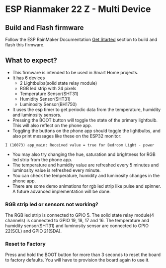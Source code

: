 # ESP Rianmaker 22 Z - Multi Device

## Build and Flash firmware

Follow the ESP RainMaker Documentation [Get Started](https://rainmaker.espressif.com/docs/get-started.html) section to build and flash this firmware.

## What to expect?
- This firmware is intended to be used in Smart Home projects.
- It has 6 devices
    - 2 Lightbulbs(solid state relay module)
	- RGB led strip with 24 pixels
	- Temperature Sensor(SHT31)
    - Humidity Sensor(SHT31)
	- Luminosity Sensor(BH1750)
- It uses the esp timer to get periodic data from the temperature, humidity and luminosity sensors.
- Pressing the BOOT button will toggle the state of the primary lightbulb. This will also reflect on the phone app.
- Toggling the buttons on the phone app should toggle the lightbulbs, and also print messages like these on the ESP32 monitor:

```
I (16073) app_main: Received value = true for Bedroom Light - power
```

- You may also try changing the hue, saturation and brightness for RGB led strip from the phone app.
- The temperature and humidity value are refreshed every 5 minutes and luminosity value is refreshed every minute.
- You can check the temperature, humidity and luminosity changes in the phone app.
- There are some demo animations for rgb led strip like pulse and spinner. A future advanced implementation will be done.

### RGB strip led or sensors not working?

The RGB led strip is connected to GPIO 5.
The solid state relay module(4 channels) is connected to GPIO 19, 18, 17 and 16.
The temperature and humidity sensor(SHT31) and luminosity sensor are connected to GPIO 22(SCL) and GPIO 21(SDA).

### Reset to Factory

Press and hold the BOOT button for more than 3 seconds to reset the board to factory defaults. You will have to provision the board again to use it.

